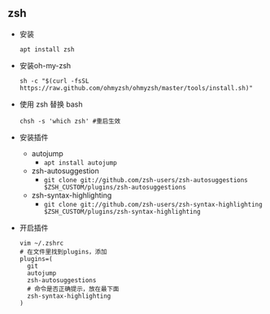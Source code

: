 ## zsh

- 安装

  `apt install zsh`

- 安装oh-my-zsh

  `sh -c "$(curl -fsSL https://raw.github.com/ohmyzsh/ohmyzsh/master/tools/install.sh)"`

- 使用 zsh 替换 bash

  `chsh -s 'which zsh' #重启生效`

- 安装插件

  - autojump
    - `apt install autojump`
  - zsh-autosuggestion
    - `git clone git://github.com/zsh-users/zsh-autosuggestions $ZSH_CUSTOM/plugins/zsh-autosuggestions`
  - zsh-syntax-highlighting
    - `git clone git://github.com/zsh-users/zsh-syntax-highlighting $ZSH_CUSTOM/plugins/zsh-syntax-highlighting`

- 开启插件

  ```shell
  vim ~/.zshrc
  # 在文件里找到plugins，添加
  plugins=(
    git
    autojump
    zsh-autosuggestions
    # 命令是否正确提示，放在最下面
    zsh-syntax-highlighting
  )
  ```
